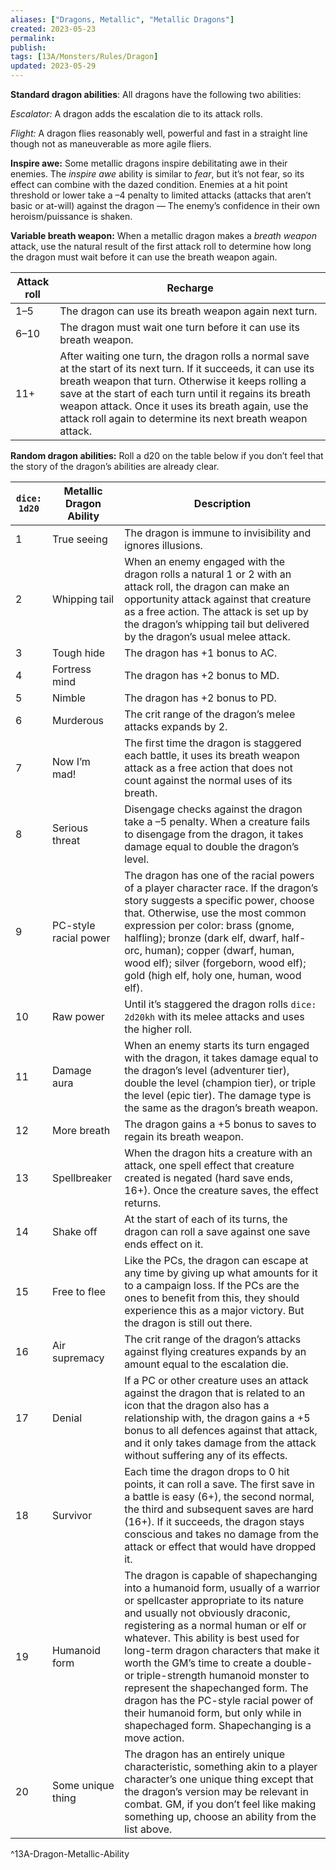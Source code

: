 ```yaml
---
aliases: ["Dragons, Metallic", "Metallic Dragons"]
created: 2023-05-23
permalink: 
publish: 
tags: [13A/Monsters/Rules/Dragon]
updated: 2023-05-29
---
```


**Standard dragon abilities**: All dragons have the following two abilities:

*Escalator:* A dragon adds the escalation die to its attack rolls.

*Flight:* A dragon flies reasonably well, powerful and fast in a straight line though not as maneuverable as more agile fliers.

**Inspire awe:** Some metallic dragons inspire debilitating awe in their enemies. The *inspire awe* ability is similar to *fear*, but it’s not fear, so its effect can combine with the dazed condition. Enemies at a hit point threshold or lower take a –4 penalty to limited attacks (attacks that aren’t basic or at-will) against the dragon — The enemy’s confidence in their own heroism/puissance is shaken.

**Variable breath weapon:** When a metallic dragon makes a *breath weapon* attack, use the natural result of the first attack roll to determine how long the dragon must wait before it can use the breath weapon again.

| Attack roll | Recharge                                                                                                                                                                                                                                                                                                                                                  |
| ----------- | --------------------------------------------------------------------------------------------------------------------------------------------------------------------------------------------------------------------------------------------------------------------------------------------------------------------------------------------------------- |
| 1–5         | The dragon can use its breath weapon again next turn.                                                                                                                                                                                                                                                                                                     |
| 6–10        | The dragon must wait one turn before it can use its breath weapon.                                                                                                                                                                                                                                                                                        |
| 11+         | After waiting one turn, the dragon rolls a normal save at the start of its next turn. If it succeeds, it can use its breath weapon that turn. Otherwise it keeps rolling a save at the start of each turn until it regains its breath weapon attack. Once it uses its breath again, use the attack roll again to determine its next breath weapon attack. |

**Random dragon abilities:** Roll a d20 on the table below if you don’t feel that the story of the dragon’s abilities are already clear.

| `dice: 1d20` | **Metallic Dragon Ability** | **Description**                                                                                                                                                                                                                                                                                                                                                                                                                                                                                                                              |
| ------------ | --------------------------- | -------------------------------------------------------------------------------------------------------------------------------------------------------------------------------------------------------------------------------------------------------------------------------------------------------------------------------------------------------------------------------------------------------------------------------------------------------------------------------------------------------------------------------------------- |
| 1            | True seeing                 | The dragon is immune to invisibility and ignores illusions.                                                                                                                                                                                                                                                                                                                                                                                                                                                                                  |
| 2            | Whipping tail               | When an enemy engaged with the dragon rolls a natural 1 or 2 with an attack roll, the dragon can make an opportunity attack against that creature as a free action. The attack is set up by the dragon’s whipping tail but delivered by the dragon’s usual melee attack.                                                                                                                                                                                                                                                                     |
| 3            | Tough hide                  | The dragon has +1 bonus to AC.                                                                                                                                                                                                                                                                                                                                                                                                                                                                                                               |
| 4            | Fortress mind               | The dragon has +2 bonus to MD.                                                                                                                                                                                                                                                                                                                                                                                                                                                                                                               |
| 5            | Nimble                      | The dragon has +2 bonus to PD.                                                                                                                                                                                                                                                                                                                                                                                                                                                                                                               |
| 6            | Murderous                   | The crit range of the dragon’s melee attacks expands by 2.                                                                                                                                                                                                                                                                                                                                                                                                                                                                                   |
| 7            | Now I’m mad!                | The first time the dragon is staggered each battle, it uses its breath weapon attack as a free action that does not count against the normal uses of its breath.                                                                                                                                                                                                                                                                                                                                                                             |
| 8            | Serious threat              | Disengage checks against the dragon take a –5 penalty. When a creature fails to disengage from the dragon, it takes damage equal to double the dragon’s level.                                                                                                                                                                                                                                                                                                                                                                               |
| 9            | PC-style racial power       | The dragon has one of the racial powers of a player character race. If the dragon’s story suggests a specific power, choose that. Otherwise, use the most common expression per color: brass (gnome, halfling); bronze (dark elf, dwarf, half-orc, human); copper (dwarf, human, wood elf); silver (forgeborn, wood elf); gold (high elf, holy one, human, wood elf).                                                                                                                                                                         |
| 10           | Raw power                   | Until it’s staggered the dragon rolls `dice: 2d20kh` with its melee attacks and uses the higher roll.                                                                                                                                                                                                                                                                                                                                                                                                                                          |
| 11           | Damage aura                 | When an enemy starts its turn engaged with the dragon, it takes damage equal to the dragon’s level (adventurer tier), double the level (champion tier), or triple the level (epic tier). The damage type is the same as the dragon’s breath weapon.                                                                                                                                                                                                                                                                                          |
| 12           | More breath                 | The dragon gains a +5 bonus to saves to regain its breath weapon.                                                                                                                                                                                                                                                                                                                                                                                                                                                                            |
| 13           | Spellbreaker                | When the dragon hits a creature with an attack, one spell effect that creature created is negated (hard save ends, 16+). Once the creature saves, the effect returns.                                                                                                                                                                                                                                                                                                                                                                        |
| 14           | Shake off                   | At the start of each of its turns, the dragon can roll a save against one save ends effect on it.                                                                                                                                                                                                                                                                                                                                                                                                                                            |
| 15           | Free to flee                | Like the PCs, the dragon can escape at any time by giving up what amounts for it to a campaign loss. If the PCs are the ones to benefit from this, they should experience this as a major victory. But the dragon is still out there.                                                                                                                                                                                                                                                                                                        |
| 16           | Air supremacy               | The crit range of the dragon’s attacks against flying creatures expands by an amount equal to the escalation die.                                                                                                                                                                                                                                                                                                                                                                                                                            |
| 17           | Denial                      | If a PC or other creature uses an attack against the dragon that is related to an icon that the dragon also has a relationship with, the dragon gains a +5 bonus to all defences against that attack, and it only takes damage from the attack without suffering any of its effects.                                                                                                                                                                                                                                                         |
| 18           | Survivor                    | Each time the dragon drops to 0 hit points, it can roll a save. The first save in a battle is easy (6+), the second normal, the third and subsequent saves are hard (16+). If it succeeds, the dragon stays conscious and takes no damage from the attack or effect that would have dropped it.                                                                                                                                                                                                                                              |
| 19           | Humanoid form               | The dragon is capable of shapechanging into a humanoid form, usually of a warrior or spellcaster appropriate to its nature and usually not obviously draconic, registering as a normal human or elf or whatever. This ability is best used for long-term dragon characters that make it worth the GM’s time to create a double- or triple-strength humanoid monster to represent the shapechanged form. The dragon has the PC-style racial power of their humanoid form, but only while in shapechaged form. Shapechanging is a move action. |
| 20           | Some unique thing           | The dragon has an entirely unique characteristic, something akin to a player character’s one unique thing except that the dragon’s version may be relevant in combat. GM, if you don’t feel like making something up, choose an ability from the list above.                                                                                                                                                                                                                                                                                 |      
^13A-Dragon-Metallic-Ability